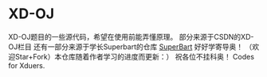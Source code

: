 # XD-OJ

XD-OJ题目的一些源代码，希望在使用前能弄懂原理。
部分来源于CSDN的XD-OJ栏目
还有一部分来源于学长Superbart的仓库
[SuperBart](https://github.com/BenderBlog/Practise-Programs)
好好学寄导奥！
（欢迎Star+Fork）本仓库随着作者学习的进度而更新：）
祝各位不挂科奥！
Codes for Xduers.

